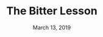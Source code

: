 ---
layout: paper
title:  "The Bitter Lesson"
date:   March 13, 2019
categories: research
paper_url: https://www.cs.utexas.edu/~eunsol/courses/data/bitter_lesson.pdf
code_url: 
summary: "Rich Sutton's bitter lesson. Methods and techniques that leverage computation over human knowledge are, in the long term, always proven to be better. This is primarly due to Moore's law. Over the 3.5 years of a PhD computer power will more than double, making methods that were unfeasable at the start of the program entirely feasible by the end of it."
---